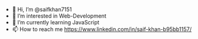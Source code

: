 - 👋 Hi, I’m @saifkhan7151
- 👀 I’m interested in Web-Development
- 🌱 I’m currently learning JavaScript
- 📫 How to reach me https://www.linkedin.com/in/saif-khan-b95bb1157/

<!---
saifkhan7151/saifkhan7151 is a ✨ special ✨ repository because its `README.md` (this file) appears on your GitHub profile.
You can click the Preview link to take a look at your changes.
--->
